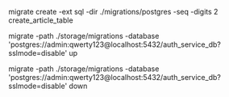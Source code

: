 migrate create -ext sql -dir ./migrations/postgres -seq -digits 2 create_article_table

migrate -path ./storage/migrations -database 'postgres://admin:qwerty123@localhost:5432/auth_service_db?sslmode=disable' up

migrate -path ./storage/migrations -database 'postgres://admin:qwerty123@localhost:5432/auth_service_db?sslmode=disable' down